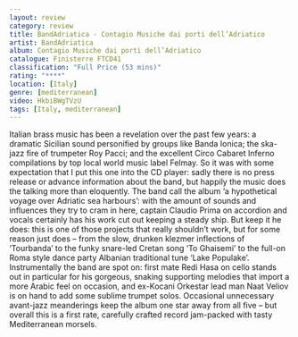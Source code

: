 ```yaml
---
layout: review
category: review
title: BandAdriatica - Contagio Musiche dai porti dell’Adriatico
artist: BandAdriatica
album: Contagio Musiche dai porti dell’Adriatico
catalogue: Finisterre FTCD41
classification: "Full Price (53 mins)"
rating: "****"
location: [Italy]
genre: [mediterranean]
video: HkbiBWgTVzU
tags: [Italy, mediterranean]
---
```


Italian brass music has been a revelation over the past few years: a dramatic Sicilian sound personified by groups like Banda Ionica; the ska-jazz fire of trumpeter Roy Pacci; and the excellent Circo Cabaret Inferno compilations by top local world music label Felmay. So it was with some expectation that I put this one into the CD player: sadly there is no press release or advance information about the band, but happily the music does the talking more than eloquently. The band call the album ‘a hypothetical voyage over Adriatic sea harbours’: with the amount of sounds and influences they try to cram in here, captain Claudio Prima on accordion and vocals certainly has his work cut out keeping a steady ship. But keep it he does: this is one of those projects that really shouldn’t work, but for some reason just does – from the slow, drunken klezmer inflections of ‘Tourbanda’ to the funky snare-led Cretan song ‘To Ghaisemi’ to the full-on Roma style dance party Albanian traditional tune ‘Lake Populake’. Instrumentally the band are spot on: first mate Redi Hasa on cello stands out in particular for his gorgeous, snaking supporting melodies that import a more Arabic feel on occasion, and ex-Kocani Orkestar lead man Naat Veliov is on hand to add some sublime trumpet solos. Occasional unnecessary avant-jazz meanderings keep the album one star away from all five – but overall this is a first rate, carefully crafted record jam-packed with tasty Mediterranean morsels. 
